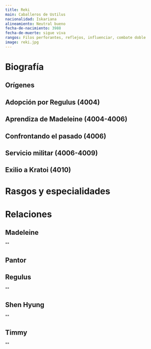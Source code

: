 ```yaml
---
title: Reki
main: Caballeros de Ustilus
nacionalidad: Iskariana
alineamiento: Neutral bueno
fecha-de-nacimiento: 3988
fecha-de-muerte: sigue viva
rangos: Filos perforantes, reflejos, influenciar, combate doble
image: reki.jpg
---
```




# Biografía

## Orígenes



## Adopción por Regulus (4004)



## Aprendiza de Madeleine (4004-4006)



## Confrontando el pasado (4006)



## Servicio militar (4006-4009)



## Exilio a Kratoi (4010)



# Rasgos y especialidades



# Relaciones

## Madeleine

""

## Pantor



## Regulus

""

## Shen Hyung

""

## Timmy

""

